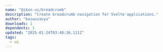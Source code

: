 ```yaml
---
name: "@ikun-ui/breadcrumb"
description: "Create breadcrumb navigation for Svelte applications."
author: "baiwusanyu"
downloads: 1
dependents: 1
updated: "2025-01-24T03:48:36.111Z"
tags: 
  - ui
---
```

